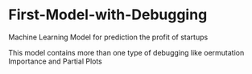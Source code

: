 # First-Model-with-Debugging
Machine Learning Model for prediction the profit of startups

This model contains more than one type of debugging like oermutation Importance and Partial Plots

